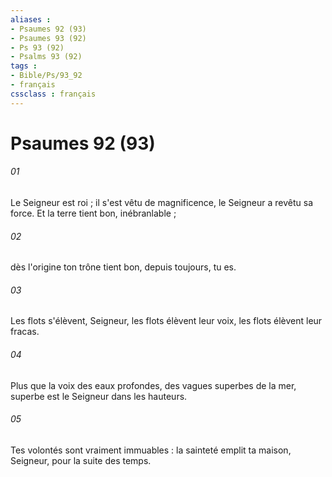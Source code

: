 ```yaml
---
aliases : 
- Psaumes 92 (93)
- Psaumes 93 (92)
- Ps 93 (92)
- Psalms 93 (92)
tags : 
- Bible/Ps/93_92
- français
cssclass : français
---
```


# Psaumes 92 (93)

###### 01
Le Seigneur est roi ; il s'est vêtu de magnificence, le Seigneur a revêtu sa force. Et la terre tient bon, inébranlable ;
###### 02
dès l'origine ton trône tient bon, depuis toujours, tu es.
###### 03
Les flots s'élèvent, Seigneur, les flots élèvent leur voix, les flots élèvent leur fracas.
###### 04
Plus que la voix des eaux profondes, des vagues superbes de la mer, superbe est le Seigneur dans les hauteurs.
###### 05
Tes volontés sont vraiment immuables : la sainteté emplit ta maison, Seigneur, pour la suite des temps.
